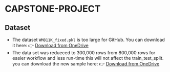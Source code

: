 # CAPSTONE-PROJECT
## Dataset
- The dataset `WM811K_fixed.pkl` is too large for GitHub.
You can download it here:
👉 [Download from OneDrive](https://drive.google.com/file/d/1j66GHqpaBWrzcqzLQCJl5J6BrGLmoGRD/view?usp=drive_link)
- The data set was redueced to 300,000 rows from 800,000 rows for easier workflow and less run-time this will not affect the train_test_split.
you can download the new sample here:
👉 [Download from OneDrive](https://drive.google.com/file/d/1pM9vI-hAyDHd7F3qksNJnnpcEMfw8gwp/view?usp=drive_link)